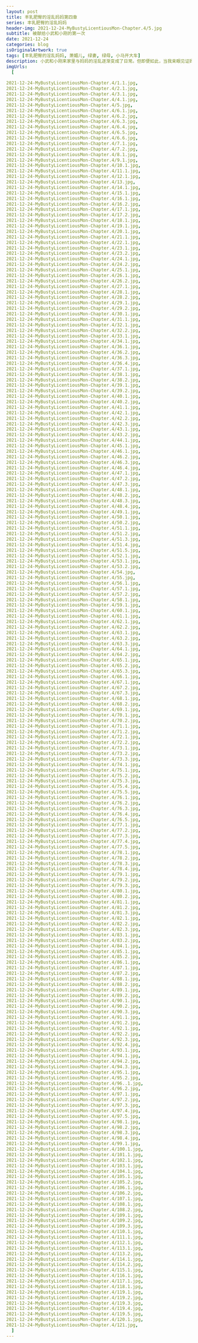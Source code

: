 ```yaml
---
layout: post
title: 丰乳肥臀的淫乱妈妈第四章
series: 丰乳肥臀的淫乱妈妈
header-img: 2021-12-24-MyBustyLicentiousMon-Chapter.4/5.jpg
subtitle: 被献给小武和小刚的第一次
date: 2021-12-24
categories: blog
isOriginalArtwork: true
tags: [丰乳肥臀的淫乱妈妈, 萧媚儿, 绿妻, 绿母, 小马开大车]
description: 小武和小刚来家里与妈妈的淫乱逐渐变成了日常。但即便如此，当我亲眼见证妈妈把自己菊穴的第一次献给了小武和小刚时，我那短小的肉棒依然硬到了极限。事后我才意识到，这或许意味着妈妈与他们两个人的关系，到了一个崭新的阶段…
imgUrls:
  [
    
2021-12-24-MyBustyLicentiousMon-Chapter.4/1.1.jpg,
2021-12-24-MyBustyLicentiousMon-Chapter.4/2.1.jpg,
2021-12-24-MyBustyLicentiousMon-Chapter.4/3.1.jpg,
2021-12-24-MyBustyLicentiousMon-Chapter.4/4.1.jpg,
2021-12-24-MyBustyLicentiousMon-Chapter.4/5.jpg,
2021-12-24-MyBustyLicentiousMon-Chapter.4/6.1.jpg,
2021-12-24-MyBustyLicentiousMon-Chapter.4/6.2.jpg,
2021-12-24-MyBustyLicentiousMon-Chapter.4/6.3.jpg,
2021-12-24-MyBustyLicentiousMon-Chapter.4/6.4.jpg,
2021-12-24-MyBustyLicentiousMon-Chapter.4/6.5.jpg,
2021-12-24-MyBustyLicentiousMon-Chapter.4/6.6.jpg,
2021-12-24-MyBustyLicentiousMon-Chapter.4/7.1.jpg,
2021-12-24-MyBustyLicentiousMon-Chapter.4/7.2.jpg,
2021-12-24-MyBustyLicentiousMon-Chapter.4/8.1.jpg,
2021-12-24-MyBustyLicentiousMon-Chapter.4/9.1.jpg,
2021-12-24-MyBustyLicentiousMon-Chapter.4/10.1.jpg,
2021-12-24-MyBustyLicentiousMon-Chapter.4/11.1.jpg,
2021-12-24-MyBustyLicentiousMon-Chapter.4/12.1.jpg,
2021-12-24-MyBustyLicentiousMon-Chapter.4/13.jpg,
2021-12-24-MyBustyLicentiousMon-Chapter.4/14.1.jpg,
2021-12-24-MyBustyLicentiousMon-Chapter.4/15.1.jpg,
2021-12-24-MyBustyLicentiousMon-Chapter.4/16.1.jpg,
2021-12-24-MyBustyLicentiousMon-Chapter.4/16.2.jpg,
2021-12-24-MyBustyLicentiousMon-Chapter.4/17.1.jpg,
2021-12-24-MyBustyLicentiousMon-Chapter.4/17.2.jpg,
2021-12-24-MyBustyLicentiousMon-Chapter.4/18.1.jpg,
2021-12-24-MyBustyLicentiousMon-Chapter.4/19.1.jpg,
2021-12-24-MyBustyLicentiousMon-Chapter.4/20.1.jpg,
2021-12-24-MyBustyLicentiousMon-Chapter.4/21.1.jpg,
2021-12-24-MyBustyLicentiousMon-Chapter.4/22.1.jpg,
2021-12-24-MyBustyLicentiousMon-Chapter.4/23.1.jpg,
2021-12-24-MyBustyLicentiousMon-Chapter.4/23.2.jpg,
2021-12-24-MyBustyLicentiousMon-Chapter.4/24.1.jpg,
2021-12-24-MyBustyLicentiousMon-Chapter.4/24.2.jpg,
2021-12-24-MyBustyLicentiousMon-Chapter.4/25.1.jpg,
2021-12-24-MyBustyLicentiousMon-Chapter.4/26.1.jpg,
2021-12-24-MyBustyLicentiousMon-Chapter.4/26.2.jpg,
2021-12-24-MyBustyLicentiousMon-Chapter.4/27.1.jpg,
2021-12-24-MyBustyLicentiousMon-Chapter.4/28.1.jpg,
2021-12-24-MyBustyLicentiousMon-Chapter.4/28.2.jpg,
2021-12-24-MyBustyLicentiousMon-Chapter.4/29.1.jpg,
2021-12-24-MyBustyLicentiousMon-Chapter.4/29.2.jpg,
2021-12-24-MyBustyLicentiousMon-Chapter.4/30.1.jpg,
2021-12-24-MyBustyLicentiousMon-Chapter.4/31.1.jpg,
2021-12-24-MyBustyLicentiousMon-Chapter.4/32.1.jpg,
2021-12-24-MyBustyLicentiousMon-Chapter.4/32.2.jpg,
2021-12-24-MyBustyLicentiousMon-Chapter.4/33.1.jpg,
2021-12-24-MyBustyLicentiousMon-Chapter.4/34.1.jpg,
2021-12-24-MyBustyLicentiousMon-Chapter.4/36.1.jpg,
2021-12-24-MyBustyLicentiousMon-Chapter.4/36.2.jpg,
2021-12-24-MyBustyLicentiousMon-Chapter.4/36.3.jpg,
2021-12-24-MyBustyLicentiousMon-Chapter.4/36.4.jpg,
2021-12-24-MyBustyLicentiousMon-Chapter.4/37.1.jpg,
2021-12-24-MyBustyLicentiousMon-Chapter.4/38.1.jpg,
2021-12-24-MyBustyLicentiousMon-Chapter.4/38.2.jpg,
2021-12-24-MyBustyLicentiousMon-Chapter.4/39.1.jpg,
2021-12-24-MyBustyLicentiousMon-Chapter.4/39.2.jpg,
2021-12-24-MyBustyLicentiousMon-Chapter.4/40.1.jpg,
2021-12-24-MyBustyLicentiousMon-Chapter.4/40.2.jpg,
2021-12-24-MyBustyLicentiousMon-Chapter.4/41.1.jpg,
2021-12-24-MyBustyLicentiousMon-Chapter.4/42.1.jpg,
2021-12-24-MyBustyLicentiousMon-Chapter.4/42.2.jpg,
2021-12-24-MyBustyLicentiousMon-Chapter.4/42.3.jpg,
2021-12-24-MyBustyLicentiousMon-Chapter.4/43.1.jpg,
2021-12-24-MyBustyLicentiousMon-Chapter.4/43.2.jpg,
2021-12-24-MyBustyLicentiousMon-Chapter.4/44.1.jpg,
2021-12-24-MyBustyLicentiousMon-Chapter.4/45.1.jpg,
2021-12-24-MyBustyLicentiousMon-Chapter.4/46.1.jpg,
2021-12-24-MyBustyLicentiousMon-Chapter.4/46.2.jpg,
2021-12-24-MyBustyLicentiousMon-Chapter.4/46.3.jpg,
2021-12-24-MyBustyLicentiousMon-Chapter.4/46.4.jpg,
2021-12-24-MyBustyLicentiousMon-Chapter.4/47.1.jpg,
2021-12-24-MyBustyLicentiousMon-Chapter.4/47.2.jpg,
2021-12-24-MyBustyLicentiousMon-Chapter.4/47.3.jpg,
2021-12-24-MyBustyLicentiousMon-Chapter.4/48.1.jpg,
2021-12-24-MyBustyLicentiousMon-Chapter.4/48.2.jpg,
2021-12-24-MyBustyLicentiousMon-Chapter.4/48.3.jpg,
2021-12-24-MyBustyLicentiousMon-Chapter.4/48.4.jpg,
2021-12-24-MyBustyLicentiousMon-Chapter.4/49.1.jpg,
2021-12-24-MyBustyLicentiousMon-Chapter.4/50.1.jpg,
2021-12-24-MyBustyLicentiousMon-Chapter.4/50.2.jpg,
2021-12-24-MyBustyLicentiousMon-Chapter.4/51.1.jpg,
2021-12-24-MyBustyLicentiousMon-Chapter.4/51.2.jpg,
2021-12-24-MyBustyLicentiousMon-Chapter.4/51.3.jpg,
2021-12-24-MyBustyLicentiousMon-Chapter.4/51.4.jpg,
2021-12-24-MyBustyLicentiousMon-Chapter.4/51.5.jpg,
2021-12-24-MyBustyLicentiousMon-Chapter.4/52.1.jpg,
2021-12-24-MyBustyLicentiousMon-Chapter.4/53.1.jpg,
2021-12-24-MyBustyLicentiousMon-Chapter.4/53.2.jpg,
2021-12-24-MyBustyLicentiousMon-Chapter.4/54.jpg,
2021-12-24-MyBustyLicentiousMon-Chapter.4/55.jpg,
2021-12-24-MyBustyLicentiousMon-Chapter.4/56.1.jpg,
2021-12-24-MyBustyLicentiousMon-Chapter.4/57.1.jpg,
2021-12-24-MyBustyLicentiousMon-Chapter.4/57.2.jpg,
2021-12-24-MyBustyLicentiousMon-Chapter.4/58.1.jpg,
2021-12-24-MyBustyLicentiousMon-Chapter.4/59.1.jpg,
2021-12-24-MyBustyLicentiousMon-Chapter.4/60.1.jpg,
2021-12-24-MyBustyLicentiousMon-Chapter.4/61.1.jpg,
2021-12-24-MyBustyLicentiousMon-Chapter.4/62.1.jpg,
2021-12-24-MyBustyLicentiousMon-Chapter.4/62.2.jpg,
2021-12-24-MyBustyLicentiousMon-Chapter.4/63.1.jpg,
2021-12-24-MyBustyLicentiousMon-Chapter.4/63.2.jpg,
2021-12-24-MyBustyLicentiousMon-Chapter.4/63.3.jpg,
2021-12-24-MyBustyLicentiousMon-Chapter.4/64.1.jpg,
2021-12-24-MyBustyLicentiousMon-Chapter.4/64.2.jpg,
2021-12-24-MyBustyLicentiousMon-Chapter.4/65.1.jpg,
2021-12-24-MyBustyLicentiousMon-Chapter.4/65.2.jpg,
2021-12-24-MyBustyLicentiousMon-Chapter.4/65.3.jpg,
2021-12-24-MyBustyLicentiousMon-Chapter.4/66.1.jpg,
2021-12-24-MyBustyLicentiousMon-Chapter.4/67.1.jpg,
2021-12-24-MyBustyLicentiousMon-Chapter.4/67.2.jpg,
2021-12-24-MyBustyLicentiousMon-Chapter.4/67.3.jpg,
2021-12-24-MyBustyLicentiousMon-Chapter.4/68.1.jpg,
2021-12-24-MyBustyLicentiousMon-Chapter.4/68.2.jpg,
2021-12-24-MyBustyLicentiousMon-Chapter.4/69.1.jpg,
2021-12-24-MyBustyLicentiousMon-Chapter.4/70.1.jpg,
2021-12-24-MyBustyLicentiousMon-Chapter.4/70.2.jpg,
2021-12-24-MyBustyLicentiousMon-Chapter.4/71.1.jpg,
2021-12-24-MyBustyLicentiousMon-Chapter.4/71.2.jpg,
2021-12-24-MyBustyLicentiousMon-Chapter.4/72.1.jpg,
2021-12-24-MyBustyLicentiousMon-Chapter.4/72.2.jpg,
2021-12-24-MyBustyLicentiousMon-Chapter.4/73.1.jpg,
2021-12-24-MyBustyLicentiousMon-Chapter.4/73.2.jpg,
2021-12-24-MyBustyLicentiousMon-Chapter.4/73.3.jpg,
2021-12-24-MyBustyLicentiousMon-Chapter.4/74.1.jpg,
2021-12-24-MyBustyLicentiousMon-Chapter.4/75.1.jpg,
2021-12-24-MyBustyLicentiousMon-Chapter.4/75.2.jpg,
2021-12-24-MyBustyLicentiousMon-Chapter.4/75.3.jpg,
2021-12-24-MyBustyLicentiousMon-Chapter.4/75.4.jpg,
2021-12-24-MyBustyLicentiousMon-Chapter.4/75.5.jpg,
2021-12-24-MyBustyLicentiousMon-Chapter.4/76.1.jpg,
2021-12-24-MyBustyLicentiousMon-Chapter.4/76.2.jpg,
2021-12-24-MyBustyLicentiousMon-Chapter.4/76.3.jpg,
2021-12-24-MyBustyLicentiousMon-Chapter.4/76.4.jpg,
2021-12-24-MyBustyLicentiousMon-Chapter.4/76.5.jpg,
2021-12-24-MyBustyLicentiousMon-Chapter.4/77.1.jpg,
2021-12-24-MyBustyLicentiousMon-Chapter.4/77.2.jpg,
2021-12-24-MyBustyLicentiousMon-Chapter.4/77.3.jpg,
2021-12-24-MyBustyLicentiousMon-Chapter.4/77.4.jpg,
2021-12-24-MyBustyLicentiousMon-Chapter.4/77.5.jpg,
2021-12-24-MyBustyLicentiousMon-Chapter.4/78.1.jpg,
2021-12-24-MyBustyLicentiousMon-Chapter.4/78.2.jpg,
2021-12-24-MyBustyLicentiousMon-Chapter.4/78.3.jpg,
2021-12-24-MyBustyLicentiousMon-Chapter.4/78.4.jpg,
2021-12-24-MyBustyLicentiousMon-Chapter.4/79.1.jpg,
2021-12-24-MyBustyLicentiousMon-Chapter.4/79.2.jpg,
2021-12-24-MyBustyLicentiousMon-Chapter.4/79.3.jpg,
2021-12-24-MyBustyLicentiousMon-Chapter.4/80.1.jpg,
2021-12-24-MyBustyLicentiousMon-Chapter.4/80.2.jpg,
2021-12-24-MyBustyLicentiousMon-Chapter.4/81.1.jpg,
2021-12-24-MyBustyLicentiousMon-Chapter.4/81.2.jpg,
2021-12-24-MyBustyLicentiousMon-Chapter.4/81.3.jpg,
2021-12-24-MyBustyLicentiousMon-Chapter.4/82.1.jpg,
2021-12-24-MyBustyLicentiousMon-Chapter.4/82.2.jpg,
2021-12-24-MyBustyLicentiousMon-Chapter.4/82.3.jpg,
2021-12-24-MyBustyLicentiousMon-Chapter.4/83.1.jpg,
2021-12-24-MyBustyLicentiousMon-Chapter.4/83.2.jpg,
2021-12-24-MyBustyLicentiousMon-Chapter.4/84.1.jpg,
2021-12-24-MyBustyLicentiousMon-Chapter.4/85.1.jpg,
2021-12-24-MyBustyLicentiousMon-Chapter.4/85.2.jpg,
2021-12-24-MyBustyLicentiousMon-Chapter.4/86.1.jpg,
2021-12-24-MyBustyLicentiousMon-Chapter.4/87.1.jpg,
2021-12-24-MyBustyLicentiousMon-Chapter.4/87.2.jpg,
2021-12-24-MyBustyLicentiousMon-Chapter.4/88.1.jpg,
2021-12-24-MyBustyLicentiousMon-Chapter.4/88.2.jpg,
2021-12-24-MyBustyLicentiousMon-Chapter.4/89.1.jpg,
2021-12-24-MyBustyLicentiousMon-Chapter.4/89.2.jpg,
2021-12-24-MyBustyLicentiousMon-Chapter.4/90.1.jpg,
2021-12-24-MyBustyLicentiousMon-Chapter.4/90.2.jpg,
2021-12-24-MyBustyLicentiousMon-Chapter.4/90.3.jpg,
2021-12-24-MyBustyLicentiousMon-Chapter.4/91.1.jpg,
2021-12-24-MyBustyLicentiousMon-Chapter.4/91.2.jpg,
2021-12-24-MyBustyLicentiousMon-Chapter.4/92.1.jpg,
2021-12-24-MyBustyLicentiousMon-Chapter.4/92.2.jpg,
2021-12-24-MyBustyLicentiousMon-Chapter.4/92.3.jpg,
2021-12-24-MyBustyLicentiousMon-Chapter.4/92.4.jpg,
2021-12-24-MyBustyLicentiousMon-Chapter.4/93.1.jpg,
2021-12-24-MyBustyLicentiousMon-Chapter.4/94.1.jpg,
2021-12-24-MyBustyLicentiousMon-Chapter.4/94.2.jpg,
2021-12-24-MyBustyLicentiousMon-Chapter.4/94.3.jpg,
2021-12-24-MyBustyLicentiousMon-Chapter.4/95.1.jpg,
2021-12-24-MyBustyLicentiousMon-Chapter.4/95.2.jpg,
2021-12-24-MyBustyLicentiousMon-Chapter.4/96..1.jpg,
2021-12-24-MyBustyLicentiousMon-Chapter.4/96.2.jpg,
2021-12-24-MyBustyLicentiousMon-Chapter.4/97.1.jpg,
2021-12-24-MyBustyLicentiousMon-Chapter.4/97.2.jpg,
2021-12-24-MyBustyLicentiousMon-Chapter.4/97.3.jpg,
2021-12-24-MyBustyLicentiousMon-Chapter.4/97.4.jpg,
2021-12-24-MyBustyLicentiousMon-Chapter.4/97.5.jpg,
2021-12-24-MyBustyLicentiousMon-Chapter.4/98.1.jpg,
2021-12-24-MyBustyLicentiousMon-Chapter.4/98.2.jpg,
2021-12-24-MyBustyLicentiousMon-Chapter.4/98.3.jpg,
2021-12-24-MyBustyLicentiousMon-Chapter.4/98.4.jpg,
2021-12-24-MyBustyLicentiousMon-Chapter.4/99.1.jpg,
2021-12-24-MyBustyLicentiousMon-Chapter.4/100.1.jpg,
2021-12-24-MyBustyLicentiousMon-Chapter.4/101.1.jpg,
2021-12-24-MyBustyLicentiousMon-Chapter.4/102.1.jpg,
2021-12-24-MyBustyLicentiousMon-Chapter.4/103.1.jpg,
2021-12-24-MyBustyLicentiousMon-Chapter.4/104.1.jpg,
2021-12-24-MyBustyLicentiousMon-Chapter.4/105.1.jpg,
2021-12-24-MyBustyLicentiousMon-Chapter.4/105.2.jpg,
2021-12-24-MyBustyLicentiousMon-Chapter.4/106.1.jpg,
2021-12-24-MyBustyLicentiousMon-Chapter.4/106.2.jpg,
2021-12-24-MyBustyLicentiousMon-Chapter.4/107.1.jpg,
2021-12-24-MyBustyLicentiousMon-Chapter.4/108.1.jpg,
2021-12-24-MyBustyLicentiousMon-Chapter.4/108.2.jpg,
2021-12-24-MyBustyLicentiousMon-Chapter.4/109.1.jpg,
2021-12-24-MyBustyLicentiousMon-Chapter.4/109.2.jpg,
2021-12-24-MyBustyLicentiousMon-Chapter.4/109.3.jpg,
2021-12-24-MyBustyLicentiousMon-Chapter.4/110.1.jpg,
2021-12-24-MyBustyLicentiousMon-Chapter.4/111.1.jpg,
2021-12-24-MyBustyLicentiousMon-Chapter.4/112.1.jpg,
2021-12-24-MyBustyLicentiousMon-Chapter.4/113.1.jpg,
2021-12-24-MyBustyLicentiousMon-Chapter.4/113.2.jpg,
2021-12-24-MyBustyLicentiousMon-Chapter.4/114.1.jpg,
2021-12-24-MyBustyLicentiousMon-Chapter.4/114.2.jpg,
2021-12-24-MyBustyLicentiousMon-Chapter.4/115.1.jpg,
2021-12-24-MyBustyLicentiousMon-Chapter.4/116.1.jpg,
2021-12-24-MyBustyLicentiousMon-Chapter.4/117.1.jpg,
2021-12-24-MyBustyLicentiousMon-Chapter.4/118.1.jpg,
2021-12-24-MyBustyLicentiousMon-Chapter.4/119.1.jpg,
2021-12-24-MyBustyLicentiousMon-Chapter.4/119.2.jpg,
2021-12-24-MyBustyLicentiousMon-Chapter.4/119.3.jpg,
2021-12-24-MyBustyLicentiousMon-Chapter.4/119.4.jpg,
2021-12-24-MyBustyLicentiousMon-Chapter.4/119.5.jpg,
2021-12-24-MyBustyLicentiousMon-Chapter.4/120.1.jpg,
2021-12-24-MyBustyLicentiousMon-Chapter.4/121.jpg,
  ]
---
```

